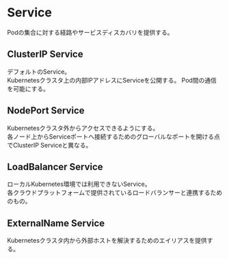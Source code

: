 # Service

Podの集合に対する経路やサービスディスカバリを提供する。

## ClusterIP Service

デフォルトのService。  
Kubernetesクラスタ上の内部IPアドレスにServiceを公開する。
Pod間の通信を可能にする。  

## NodePort Service

Kubernetesクラスタ外からアクセスできるようにする。  
各ノード上からServiceポートへ接続するためのグローバルなポートを開ける点でClusterIP Serviceと異なる。  

## LoadBalancer Service

ローカルKubernetes環境では利用できないService。  
各クラウドプラットフォームで提供されているロードバランサーと連携するためのもの。  

## ExternalName Service

Kubernetesクラスタ内から外部ホストを解決するためのエイリアスを提供する。  
